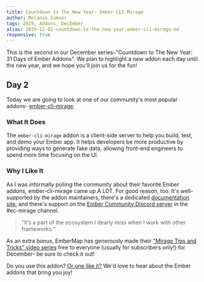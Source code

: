 ```yaml
---
title: Countdown to The New Year- Ember CLI Mirage
author: Melanie Sumner
tags: 2019, Addons, DecEmber
alias: 2019-12-02-countdown-to-the-new-year-ember-cli-mirage.md
responsive: true
---
```


This is the second in our December series–"Countdown to The New Year: 31 Days of Ember Addons".  We plan to highlight a new addon each day until the new year, and we hope you'll join us for the fun! 

## Day 2

Today we are going to look at one of our community's most popular addons- [ember-cli-mirage](https://emberobserver.com/addons/ember-cli-mirage). 

### What It Does

The `ember-cli-mirage` addon is a client-side server to help you build, test, and demo your Ember app. It helps developers be more productive by providing ways to generate fake data, allowing front-end engineers to spend more time focusing on the UI. 

### Why I Like It

As I was informally polling the community about their favorite Ember addons, ember-cli-mirage came up A LOT. For good reason, too. It's well-supported by the addon maintainers, there's a dedicated [documentation site](https://www.ember-cli-mirage.com/), and there's support on the [Ember Community Discord server](https://discord.gg/emberjs) in the #ec-mirage channel. 

> "It’s a part of the ecosystem I dearly miss when I work with other frameworks."

As an extra bonus, EmberMap has generously made their ["Mirage Tips and Tricks" video series](https://embermap.com/topics/mirage-tips-and-tricks) free to everyone (usually for subscribers only!) for December- be sure to check it out! 

Do you use this addon? [Or one like it?](https://emberobserver.com/categories/mocking,-fixtures,-and-factories) We'd love to hear about the Ember addons that bring you joy!
